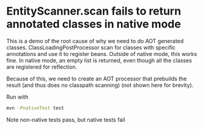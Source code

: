 # EntityScanner.scan fails to return annotated classes in native mode

This is a demo of the root cause of why we need to do AOT generated classes.
ClassLoadingPostProcessor scan for classes with specific annotations and use
it to register beans.
Outside of native mode, this works fine.
In native mode, an empty list is returned, even though all the classes are
registered for reflection.

Because of this, we need to create an AOT processor that prebuilds the
result (and thus does no classpath scanning) (not shown here for brevity).

Run with

```bash
mvn -PnativeTest test
```

Note non-native tests pass, but native tests fail

